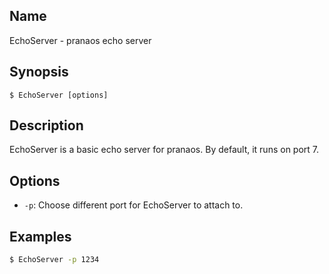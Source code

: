 ## Name

EchoServer - pranaos echo server

## Synopsis

```**sh
$ EchoServer [options]
```

## Description

EchoServer is a basic echo server for pranaos. By default, it runs on port 7.

## Options

* `-p`: Choose different port for EchoServer to attach to.

## Examples

```sh
$ EchoServer -p 1234
```
